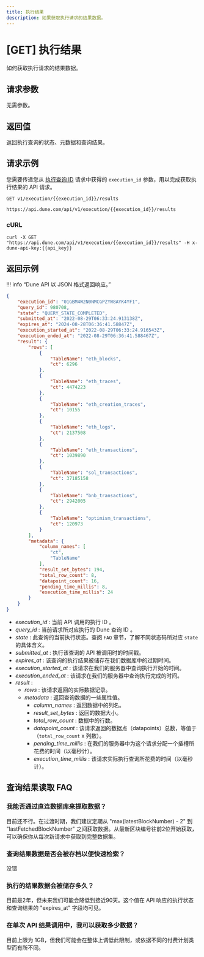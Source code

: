 ```yaml
---
title: 执行结果
description: 如果获取执行请求的结果数据。
---
```


# [GET] 执行结果

如何获取执行请求的结果数据。

## 请求参数

无需参数。

## 返回值

返回执行查询的状态、元数据和查询结果。

## 请求示例

您需要传递您从 [执行查询 ID](execute-query-id.md) 请求中获得的 `execution_id` 参数，用以完成获取执行结果的 API 请求。

```
GET v1/execution/{{execution_id}}/results

https://api.dune.com/api/v1/execution/{{execution_id}}/results
```

### cURL

```
curl -X GET "https://api.dune.com/api/v1/execution/{{execution_id}}/results" -H x-dune-api-key:{{api_key}}
```

## 返回示例

!!! info “Dune API 以 JSON 格式返回响应。”

```json
{
    "execution_id": "01GBM4W2N0NMCGPZYW8AYK4YF1",
    "query_id": 980708,
    "state": "QUERY_STATE_COMPLETED",
    "submitted_at": "2022-08-29T06:33:24.913138Z",
    "expires_at": "2024-08-28T06:36:41.58847Z",
    "execution_started_at": "2022-08-29T06:33:24.916543Z",
    "execution_ended_at": "2022-08-29T06:36:41.588467Z",
    "result": {
        "rows": [
            {
                "TableName": "eth_blocks",
                "ct": 6296
            },
            {
                "TableName": "eth_traces",
                "ct": 4474223
            },
            {
                "TableName": "eth_creation_traces",
                "ct": 10155
            },
            {
                "TableName": "eth_logs",
                "ct": 2137508
            },
            {
                "TableName": "eth_transactions",
                "ct": 1039890
            },
            {
                "TableName": "sol_transactions",
                "ct": 37185158
            },
            {
                "TableName": "bnb_transactions",
                "ct": 2942005
            },
            {
                "TableName": "optimism_transactions",
                "ct": 120973
            }
        ],
        "metadata": {
            "column_names": [
                "ct",
                "TableName"
            ],
            "result_set_bytes": 194,
            "total_row_count": 8,
            "datapoint_count": 16,
            "pending_time_millis": 8,
            "execution_time_millis": 24
        }
    }
}
```

 - *execution_id* : 当前 API 调用的执行 ID 。
 - *query_id* : 当前请求所对应执行的 Dune 查询 ID 。
 - *state* : 此查询的当前执行状态。查阅 `FAQ` 章节，了解不同状态码所对应 `state` 的具体含义。
 - *submitted_at* : 执行该查询的 API 被调用时的时间戳。
 - *expires_at* : 该查询的执行结果被储存在我们数据库中的过期时间。
 - *execution_started_at* : 该请求在我们的服务器中查询执行开始的时间。
 - *execution_ended_at* : 该请求在我们的服务器中查询执行完成的时间。
 - *result* :
    - *rows* : 该请求返回的实际数据记录。
    - *metadata* : 返回查询数据的一些属性值。
        - *column_names* : 返回数据中的列名。
        - *result_set_bytes* : 返回的数据大小。
        - *total_row_count* : 数据中的行数。
        - *datapoint_count* : 该请求返回的数据点（datapoints）总数，等值于（`total_row_count` x 列数）。
        - *pending_time_millis* : 在我们的服务器中为这个请求分配一个插槽所花费的时间（以毫秒计）。
        - *execution_time_millis* : 该请求实际执行查询所花费的时间（以毫秒计）。


## 查询结果读取 FAQ

### 我能否通过直连数据库来提取数据？

目前还不行。在过渡时期，我们建议定期从 "max(latestBlockNumber) - 2" 到 "lastFetchedBlockNumber" 之间获取数据。从最新区块编号往前2位开始获取，可以确保你从每次新请求中获取到完整数据集。

### 查询结果数据是否会被存档以便快速检索？

没错

### 执行的结果数据会被储存多久？

目前是2年，但未来我们可能会降低到接近90天。这个值在 API 响应的执行状态和查询结果的 "expires_at" 字段均可见。

### 在单次 API 结果调用中，我可以获取多少数据？

目前上限为 1GB，但我们可能会在整体上调低此限制，或依据不同的付费计划类型而有所不同。